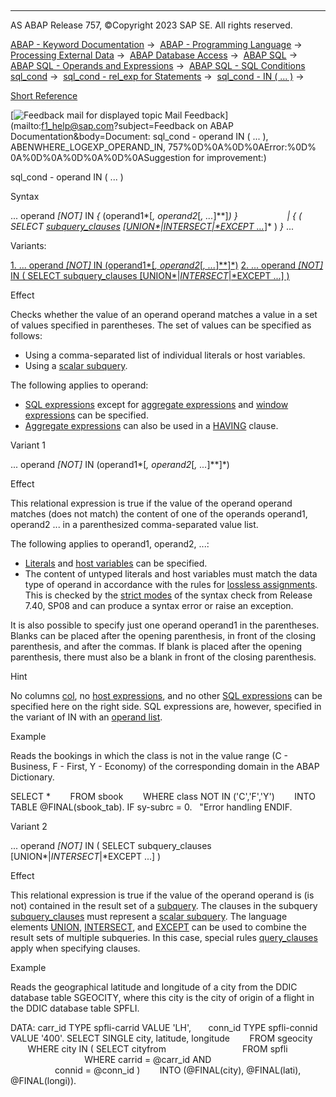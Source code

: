   

* * *

AS ABAP Release 757, ©Copyright 2023 SAP SE. All rights reserved.

[ABAP - Keyword Documentation](https://help.sap.com/doc/abapdocu_757_index_htm/7.57/en-US/abenabap.htm) →  [ABAP - Programming Language](https://help.sap.com/doc/abapdocu_757_index_htm/7.57/en-US/abenabap_reference.htm) →  [Processing External Data](https://help.sap.com/doc/abapdocu_757_index_htm/7.57/en-US/abenabap_language_external_data.htm) →  [ABAP Database Access](https://help.sap.com/doc/abapdocu_757_index_htm/7.57/en-US/abendb_access.htm) →  [ABAP SQL](https://help.sap.com/doc/abapdocu_757_index_htm/7.57/en-US/abenabap_sql.htm) →  [ABAP SQL - Operands and Expressions](https://help.sap.com/doc/abapdocu_757_index_htm/7.57/en-US/abenabap_sql_operands.htm) →  [ABAP SQL - SQL Conditions sql\_cond](https://help.sap.com/doc/abapdocu_757_index_htm/7.57/en-US/abenasql_cond.htm) →  [sql\_cond - rel\_exp for Statements](https://help.sap.com/doc/abapdocu_757_index_htm/7.57/en-US/abenabap_sql_stmt_logexp.htm) →  [sql\_cond - IN ( ... )](https://help.sap.com/doc/abapdocu_757_index_htm/7.57/en-US/abenwhere_logexp_in.htm) → 

[Short Reference](https://help.sap.com/doc/abapdocu_757_index_htm/7.57/en-US/abensql_cond_shortref.htm)

 [![](Mail.gif?object=Mail.gif&sap-language=EN "Feedback mail for displayed topic") Mail Feedback](mailto:f1_help@sap.com?subject=Feedback on ABAP Documentation&body=Document: sql_cond - operand IN \( ... \), ABENWHERE_LOGEXP_OPERAND_IN, 757%0D%0A%0D%0AError:%0D%
0A%0D%0A%0D%0A%0D%0ASuggestion for improvement:)

sql\_cond - operand IN ( ... )

Syntax

... operand *\[*NOT*\]* IN *{* (operand1*\[*, operand2*\[*, ...*\]**\]*) *}*
                   *|* *{* ( SELECT [subquery\_clauses](https://help.sap.com/doc/abapdocu_757_index_htm/7.57/en-US/abenwhere_logexp_subquery.htm) *\[*[UNION*|*INTERSECT*|*EXCEPT ...](https://help.sap.com/doc/abapdocu_757_index_htm/7.57/en-US/abapunion.htm)*\]* ) *}* ...

Variants:

[1\. ... operand *\[*NOT*\]* IN (operand1*\[*, operand2*\[*, ...*\]**\]*)](#!ABAP_VARIANT_1@1@)
[2\. ... operand *\[*NOT*\]* IN ( SELECT subquery\_clauses \[UNION*|*INTERSECT*|*EXCEPT ...\] )](#!ABAP_VARIANT_2@2@)

Effect

Checks whether the value of an operand operand matches a value in a set of values specified in parentheses. The set of values can be specified as follows:

-   Using a comma-separated list of individual literals or host variables.
-   Using a [scalar subquery](https://help.sap.com/doc/abapdocu_757_index_htm/7.57/en-US/abenscalar_subquery_glosry.htm "Glossary Entry").

The following applies to operand:

-   [SQL expressions](https://help.sap.com/doc/abapdocu_757_index_htm/7.57/en-US/abapsql_expr.htm) except for [aggregate expressions](https://help.sap.com/doc/abapdocu_757_index_htm/7.57/en-US/abapselect_aggregate.htm) and [window expressions](https://help.sap.com/doc/abapdocu_757_index_htm/7.57/en-US/abapselect_over.htm) can be specified.
-   [Aggregate expressions](https://help.sap.com/doc/abapdocu_757_index_htm/7.57/en-US/abapselect_aggregate.htm) can also be used in a [HAVING](https://help.sap.com/doc/abapdocu_757_index_htm/7.57/en-US/abaphaving_clause.htm) clause.

Variant 1   

... operand *\[*NOT*\]* IN (operand1*\[*, operand2*\[*, ...*\]**\]*)

Effect

This relational expression is true if the value of the operand operand matches (does not match) the content of one of the operands operand1, operand2 ... in a parenthesized comma-separated value list.

The following applies to operand1, operand2, ...:

-   [Literals](https://help.sap.com/doc/abapdocu_757_index_htm/7.57/en-US/abenabap_sql_literals.htm) and [host variables](https://help.sap.com/doc/abapdocu_757_index_htm/7.57/en-US/abenabap_sql_host_variables.htm) can be specified.
-   The content of untyped literals and host variables must match the data type of operand in accordance with the rules for [lossless assignments](https://help.sap.com/doc/abapdocu_757_index_htm/7.57/en-US/abenlossless_assignment_glosry.htm "Glossary Entry"). This is checked by the [strict modes](https://help.sap.com/doc/abapdocu_757_index_htm/7.57/en-US/abenabap_sql_strict_modes.htm) of the syntax check from Release 7.40, SP08 and can produce a syntax error or raise an exception.

It is also possible to specify just one operand operand1 in the parentheses. Blanks can be placed after the opening parenthesis, in front of the closing parenthesis, and after the commas. If blank is placed after the opening parenthesis, there must also be a blank in front of the closing parenthesis.

Hint

No columns [col](https://help.sap.com/doc/abapdocu_757_index_htm/7.57/en-US/abenabap_sql_columns.htm), no [host expressions](https://help.sap.com/doc/abapdocu_757_index_htm/7.57/en-US/abenabap_sql_host_expressions.htm), and no other [SQL expressions](https://help.sap.com/doc/abapdocu_757_index_htm/7.57/en-US/abapsql_expr.htm) can be specified here on the right side. SQL expressions are, however, specified in the variant of IN with an [operand list](https://help.sap.com/doc/abapdocu_757_index_htm/7.57/en-US/abenwhere_logexp_list_in.htm).

Example

Reads the bookings in which the class is not in the value range (C - Business, F - First, Y - Economy) of the corresponding domain in the ABAP Dictionary.

SELECT \*
       FROM sbook
       WHERE class NOT IN ('C','F','Y')
       INTO TABLE @FINAL(sbook\_tab).
IF sy-subrc = 0.
  "Error handling
ENDIF.

Variant 2   

... operand *\[*NOT*\]* IN ( SELECT subquery\_clauses \[UNION*|*INTERSECT*|*EXCEPT ...\] )

Effect

This relational expression is true if the value of the operand operand is (is not) contained in the result set of a [subquery](https://help.sap.com/doc/abapdocu_757_index_htm/7.57/en-US/abensubquery_glosry.htm "Glossary Entry"). The clauses in the subquery [subquery\_clauses](https://help.sap.com/doc/abapdocu_757_index_htm/7.57/en-US/abenwhere_logexp_subquery.htm) must represent a [scalar subquery](https://help.sap.com/doc/abapdocu_757_index_htm/7.57/en-US/abenscalar_subquery_glosry.htm "Glossary Entry"). The language elements [UNION](https://help.sap.com/doc/abapdocu_757_index_htm/7.57/en-US/abapunion.htm), [INTERSECT](https://help.sap.com/doc/abapdocu_757_index_htm/7.57/en-US/abapunion.htm), and [EXCEPT](https://help.sap.com/doc/abapdocu_757_index_htm/7.57/en-US/abapunion.htm) can be used to combine the result sets of multiple subqueries. In this case, special rules [query\_clauses](https://help.sap.com/doc/abapdocu_757_index_htm/7.57/en-US/abapunion_clause.htm) apply when specifying clauses.

Example

Reads the geographical latitude and longitude of a city from the DDIC database table SGEOCITY, where this city is the city of origin of a flight in the DDIC database table SPFLI.

DATA: carr\_id TYPE spfli-carrid VALUE 'LH',
      conn\_id TYPE spfli-connid VALUE '400'.
SELECT SINGLE city, latitude, longitude
       FROM sgeocity
       WHERE city IN ( SELECT cityfrom
                              FROM spfli
                              WHERE carrid = @carr\_id AND
                                    connid = @conn\_id )
       INTO (@FINAL(city), @FINAL(lati), @FINAL(longi)).